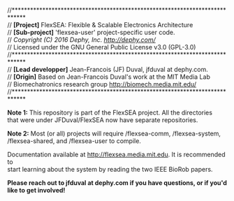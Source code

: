 //****************************************************************************  
//	**[Project]** FlexSEA: Flexible & Scalable Electronics Architecture  
//	**[Sub-project]** 'flexsea-user' project-specific user code.  
//	*Copyright (C) 2016 Dephy, Inc. <http://dephy.com/>*  
//	Licensed under the GNU General Public License v3.0 (GPL-3.0)  
//****************************************************************************  
//	**[Lead developper]** Jean-Francois (JF) Duval, jfduval at dephy.com.  
//	**[Origin]** Based on Jean-Francois Duval's work at the MIT Media Lab  
//	Biomechatronics research group <http://biomech.media.mit.edu/>  
//****************************************************************************  

**Note 1:** This repository is part of the FlexSEA project. All the directories  
that were under JFDuval/FlexSEA now have separate repositories.

**Note 2:** Most (or all) projects will require /flexsea-comm, /flexsea-system,  
/flexsea-shared, and /flexsea-user to compile.
  
Documentation available at <http://flexsea.media.mit.edu>. It is recommended to  
start learning about the system by reading the two IEEE BioRob papers.
  
**Please reach out to jfduval at dephy.com if you have questions, or if you'd  
like to get involved!**  